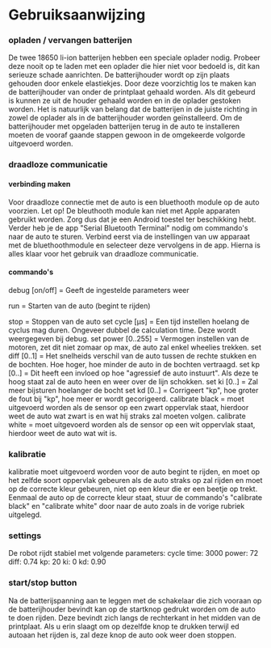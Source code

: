 # Gebruiksaanwijzing

### opladen / vervangen batterijen
De twee 18650 li-ion batterijen hebben een speciale oplader nodig. Probeer deze nooit op te laden met een oplader die hier niet voor bedoeld is, dit kan serieuze schade aanrichten.
De batterijhouder wordt op zijn plaats gehouden door enkele elastiekjes. Door deze voorzichtig los te maken kan de batterijhouder van onder de printplaat gehaald worden. Als dit gebeurd is kunnen ze uit de houder gehaald worden en in de oplader gestoken worden. Het is natuurlijk van belang dat de batterijen in de juiste richting in zowel de oplader als in de batterijhouder worden geïnstalleerd. Om de batterijhouder met opgeladen batterijen terug in de auto te installeren moeten de vooraf gaande stappen gewoon in de omgekeerde volgorde uitgevoerd worden.

### draadloze communicatie
#### verbinding maken
Voor draadloze connectie met de auto is een bluethooth module op de auto voorzien. Let op! De bleuthooth module kan niet met Apple apparaten gebruikt worden. Zorg dus dat je een Android toestel ter beschikking hebt. Verder heb je de app "Serial Bluetooth Terminal" nodig om commando's naar de auto te sturen. Verbind eerst via de instellingen van uw apparaat met de bluethoothmodule en selecteer deze vervolgens in de app. Hierna is alles klaar voor het gebruik van draadloze communicatie.

#### commando's
debug [on/off]  = Geeft de ingestelde parameters weer

run  = Starten van de auto (begint te rijden)

stop  = Stoppen van de auto
set cycle [µs]  = Een tijd instellen hoelang de cyclus mag duren. Ongeveer dubbel de calculation time. Deze wordt weergegeven bij debug.
set power [0..255]  = Vermogen instellen van de motoren, zet dit niet zomaar op max, de auto zal enkel wheelies trekken.
set diff [0..1]  = Het snelheids verschil van de auto tussen de rechte stukken en de bochten. Hoe hoger, hoe minder de auto in de bochten vertraagd.
set kp [0..]  = Dit heeft een invloed op hoe "agressief de auto instuurt". Als deze te hoog staat zal de auto heen en weer over de lijn schokken.
set ki [0..]  = Zal meer bijsturen hoelanger de bocht
set kd [0..]  = Corrigeert "kp", hoe groter de fout bij "kp", hoe meer er wordt gecorigeerd.
calibrate black  = moet uitgevoerd worden als de sensor op een zwart oppervlak staat, hierdoor weet de auto wat zwart is en wat hij straks zal moeten volgen.
calibrate white  = moet uitgevoerd worden als de sensor op een wit oppervlak staat, hierdoor weet de auto wat wit is.

### kalibratie
kalibratie moet uitgevoerd worden voor de auto begint te rijden, en moet op het zelfde soort oppervlak gebeuren als de auto straks op zal rijden en moet op de correcte kleur gebeuren, niet op een kleur die er een beetje op trekt.
Eenmaal de auto op de correcte kleur staat, stuur de commando's "calibrate black" en "calibrate white" door naar de auto zoals in de vorige rubriek uitgelegd.

### settings
De robot rijdt stabiel met volgende parameters:
cycle time: 3000
power: 72
diff: 0.74
kp: 20
ki: 0
kd: 0.90

### start/stop button
Na de batterijspanning aan te leggen met de schakelaar die zich vooraan op de batterijhouder bevindt kan op de startknop gedrukt worden om de auto te doen rijden. Deze bevindt zich langs de rechterkant in het midden van de printplaat. Als u erin slaagt om op dezelfde knop te drukken terwijl ed autoaan het rijden is, zal deze knop de auto ook weer doen stoppen.

